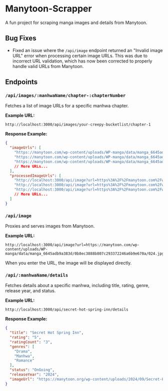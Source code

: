 # Manytoon-Scrapper

A fun project for scraping manga images and details from Manytoon.

## Bug Fixes

- Fixed an issue where the `/api/image` endpoint returned an "Invalid image URL" error when processing certain image URLs. This was due to incorrect URL validation, which has now been corrected to properly handle valid URLs from Manytoon.

## Endpoints

### `/api/images/:manhwaName/chapter-:chapterNumber`

Fetches a list of image URLs for a specific manhwa chapter.

**Example URL:**

```
http://localhost:3000/api/images/your-creepy-bucketlist/chapter-1
```

**Response Example:**

```json
{
  "imageUrls": [
    "https://manytoon.com/wp-content/uploads/WP-manga/data/manga_6645adb9a383d/0b8ec3888b807c293372246a6b9e670a/001.jpg",
    "https://manytoon.com/wp-content/uploads/WP-manga/data/manga_6645adb9a383d/0b8ec3888b807c293372246a6b9e670a/002.jpg",
    "https://manytoon.com/wp-content/uploads/WP-manga/data/manga_6645adb9a383d/0b8ec3888b807c293372246a6b9e670a/003.jpg",
    // More URLs...
  ],
  "processedImageUrls": [
    "http://localhost:3000/api/image?url=https%3A%2F%2Fmanytoon.com%2Fwp-content%2Fuploads%2FWP-manga%2Fdata%2Fmanga_6645adb9a383d%2F0b8ec3888b807c293372246a6b9e670a%2F001.jpg",
    "http://localhost:3000/api/image?url=https%3A%2F%2Fmanytoon.com%2Fwp-content%2Fuploads%2FWP-manga%2Fdata%2Fmanga_6645adb9a383d%2F0b8ec3888b807c293372246a6b9e670a%2F002.jpg",
    "http://localhost:3000/api/image?url=https%3A%2F%2Fmanytoon.com%2Fwp-content%2Fuploads%2FWP-manga%2Fdata%2Fmanga_6645adb9a383d%2F0b8ec3888b807c293372246a6b9e670a%2F003.jpg",
    // More URLs...
  ]
}
```

### `/api/image`

Proxies and serves images from Manytoon.

**Example URL:**

```
http://localhost:3000/api/image?url=https://manytoon.com/wp-content/uploads/WP-manga/data/manga_6645adb9a383d/0b8ec3888b807c293372246a6b9e670a/024.jpg
```

When you enter the URL, the image will be displayed directly.

### `/api/:manhwaName/details`

Fetches details about a specific manhwa, including title, rating, genre, release year, and status.

**Example URL:**

```
http://localhost:3000/api/secret-hot-spring-inn/details
```

**Response Example:**

```json
{
  "title": "Secret Hot Spring Inn",
  "rating": "5",
  "ratingCount": "3",
  "genres": [
    "Drama",
    "Manhwa",
    "Romance"
  ],
  "status": "OnGoing",
  "releaseYear": "2024",
  "imageUrl": "https://manytoon.org/wp-content/uploads/2024/09/Secret-Hot-Spring-Inn-193x278-1.jpg"
}
```

